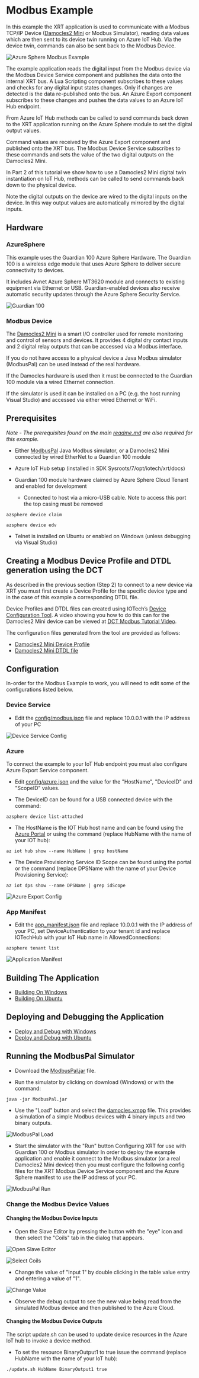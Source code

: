 # Modbus Example

In this example the XRT application is used to
communicate with a Modbus TCP/IP Device ([Damocles2 Mini](https://www.hw-group.com/device/damocles2-mini)
or Modbus Simulator),
reading data values which are then sent to its device twin
running on Azure IoT Hub. Via the device twin, commands can
also be sent back to the Modbus Device.

![Azure Sphere Modbus Example](images/AzureSphereModbusExample.jpg)

The example application reads the digital input
from the Modbus device via the Modbus Device Service component
and publishes the data onto the internal XRT bus. A Lua
Scripting component subscribes to these values and checks for
any digital input states changes. Only if changes are detected
is the data re-published onto the bus. An Azure Export component
subscribes to these changes and pushes the data values to an
Azure IoT Hub endpoint.

From Azure IoT Hub methods can be called to send commands
back down to the XRT application running on the Azure Sphere
module to set the digital output values.

Command values are received by the Azure Export component and
published onto the XRT bus. The Modbus Device Service subscribes
to these commands and sets the value of the two digital outputs
on the Damocles2 Mini.

In Part 2 of this tutorial we show how to use a Damocles2 Mini
digital twin instantiation on IoT Hub, methods can be called to
send commands back down to the physical device.

Note the digital outputs on the device are wired to the digital
inputs on the device. In this way output values are automatically
mirrored by the digital inputs.

## Hardware

### AzureSphere

This example uses the Guardian 100 Azure Sphere Hardware.
The Guardian 100 is a wireless edge module that uses
Azure Sphere to deliver secure connectivity to devices.

It includes Avnet Azure Sphere MT3620 module and connects
to existing equipment via Ethernet or USB. Guardian-enabled
devices also receive automatic security updates through the
Azure Sphere Security Service.

![Guardian 100](images/Guardian100.png)

### Modbus Device

The [Damocles2 Mini](https://www.hw-group.com/device/damocles2-mini)
is a smart I/O controller used for remote monitoring and
control of sensors and devices. It provides 4 digital dry
contact inputs and 2 digital relay outputs that can be
accessed via a Modbus interface.

If you do not have access to a physical device a Java
Modbus simulator (ModbusPal) can be used instead of the
real hardware.

If the Damocles hardware is used then it must be connected to
the Guardian 100 module via a wired Ethernet connection.

If the simulator is used it can be installed on a PC (e.g. the
host running Visual Studio) and accessed via either wired
Ethernet or WiFi.

## Prerequisites

*Note - The prerequisites found on the main
[readme.md](readme.md) are also required for this example.*

* Either [ModbusPal](https://iotech.jfrog.io/artifactory/public/ModbusPal.jar)
  Java Modbus simulator, or a Damocles2 Mini connected by
  wired EtherNet to a Guardian 100 module
* Azure IoT Hub setup (installed in SDK Sysroots/7/opt/iotech/xrt/docs)
* Guardian 100 module hardware claimed by Azure Sphere
  Cloud Tenant and enabled for development

    - Connected to host via a micro-USB cable. Note to access this port the top casing must be removed

`azsphere device claim`

`azsphere device edv`

* Telnet is installed on Ubuntu or enabled on Windows
  (unless debugging via Visual Studio)

## Creating a Modbus Device Profile and DTDL generation using the DCT

As described in the previous section (Step 2) to connect to a new
device via XRT you must first create a Device Profile for the
specific device type and in the case of this example a
corresponding DTDL file.

Device Profiles and DTDL files can created using IOTech’s
[Device Configuration Tool](https://dct.iotechsys.com/). A video
showing you how to do this can for the Damocles2 Mini device
can be viewed at [DCT Modbus Tutorial Video](https://www.youtube.com/watch?v=sj1hC7S4uE4).

The configuration files generated from the tool are provided
as follows:
*	[Damocles2 Mini Device Profile](Damocles2-Mini.json)
*	[Damocles2 Mini DTDL file](Damocles2-Mini.dtdl)

## Configuration

In-order for the Modbus Example to work, you will need
to edit some of the configurations listed below.

### Device Service

* Edit the [config/modbus.json](config/modbus.json) file and 
  replace 10.0.0.1 with the IP address of your PC

![Device Service Config](images/DeviceServiceConfig.svg)  

### Azure

To connect the example to your IoT Hub endpoint you must also
configure Azure Export Service component.

* Edit [config/azure.json](config/azure.json) and the value
  for the "HostName", "DeviceID" and "ScopeID" values.

* The DeviceID can be found for a USB connected device with
  the command:

`azsphere device list-attached`

* The HostName is the IOT Hub host name and can be found using
  the [Azure Portal](https://portal.azure.com/) or using the
  command (replace HubName with the name of your IOT hub):

`az iot hub show --name HubName | grep hostName`

* The Device Provisioning Service ID Scope can be found using
  the portal or the command (replace DPSName with the name of
  your Device Provisioning Service):

`az iot dps show --name DPSName | grep idScope`

![Azure Export Config](images/AzureExportConfig.svg)

### App Manifest 

* Edit the [app_manifest.json](app_manifest.json) file and
  replace 10.0.0.1 with the IP address of your PC, set
  DeviceAuthentication to your tenant id and replace
  IOTechHub with your IoT Hub name in AllowedConnections:

`azsphere tenant list`

![Application Manifest](images/AppManifest.svg)

## Building The Application

* [Building On Windows]()
* [Building On Ubuntu]()

## Deploying and Debugging the Application

* [Deploy and Debug with Windows]()
* [Deploy and Debug with Ubuntu]()

## Running the ModbusPal Simulator

* Download the [ModbusPal.jar](https://iotech.jfrog.io/artifactory/public/ModbusPal.jar) file.

* Run the simulator by clicking on download (Windows) or
  with the command:

`java -jar ModbusPal.jar`

* Use the "Load" button and select the [damocles.xmpp](damocles.xmpp)
  file. This provides a simulation of a simple Modbus
  devices with 4 binary inputs and two binary outputs.

![ModbusPal Load](images/ModbusPalLoad.svg)

* Start the simulator with the "Run" button
Configuring XRT for use with Guardian 100 or Modbus simulator
In order to deploy the example application and enable it
connect to the Modbus simulator (or a real Damocles2 Mini device) 
then you must configure the following config files for the
XRT Modbus Device Service component and the Azure Sphere manifest
to use the IP address of your PC.

![ModbusPal Run](images/ModbusPalRun.svg)

### Change the Modbus Device Values

#### Changing the Modbus Device Inputs

* Open the Slave Editor by pressing the button with the "eye" icon and
  then select the "Coils" tab in the dialog that appears.

![Open Slave Editor](images/ModbusPalEye.svg)

![Select Coils](images/ModbusPalCoils.svg)

* Change the value of "Input 1" by double clicking in the table value
  entry and entering a value of "1".

![Change Value](images/ModbusPalChangeValue.svg)

* Observe the debug output to see the new value being read from the
  simulated Modbus device and then published to the Azure Cloud.

#### Changing the Modbus Device Outputs

The script update.sh can be used to update device resources in the Azure
IoT hub to invoke a device method.

* To set the resource BinaryOutput1 to true issue the command (replace
  HubName with the name of your IoT hub):

`./update.sh HubName BinaryOutput1 true`
